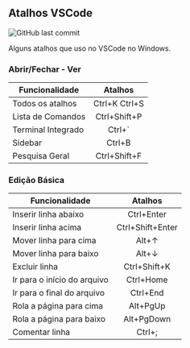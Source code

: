 ## Atalhos VSCode 
![GitHub last commit](https://img.shields.io/github/last-commit/AzeemIdrisi/PhoneSploit-Pro?logo=github)

Alguns atalhos que uso no VSCode no Windows.

### Abrir/Fechar - Ver
| Funcionalidade           |  Atalhos  
|--------------------------|:-----------------:|
| Todos os atalhos         |Ctrl+K Ctrl+S      | 
| Lista de Comandos        |Ctrl+Shift+P       |
| Terminal Integrado       |Ctrl+\`            |
| Sidebar                  |Ctrl+B             |
| Pesquisa Geral           |Ctrl+Shift+F       |

### Edição Básica
| Funcionalidade              |  Atalhos  
|-----------------------------|:-----------------:|
| Inserir linha abaixo        |Ctrl+Enter         |
| Inserir linha acima         |Ctrl+Shift+Enter   | 
| Mover linha para cima       |Alt+↑              |
| Mover linha para baixo      |Alt+↓              |
| Excluir linha               |Ctrl+Shift+K       |
| Ir para o início do arquivo |Ctrl+Home          |
| Ir para o final do arquivo  |Ctrl+End           |
| Rola a página para cima     |Alt+PgUp           |
| Rola a página para baixo    |Alt+PgDown         |
| Comentar linha              |Ctrl+;             |

